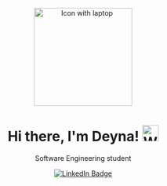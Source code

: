 <p align="center">
    <img width="200px" src="https://user-images.githubusercontent.com/100136834/154977859-1496b860-01bb-4341-bbc3-2bd3a90dd3ee.PNG" align="center" alt="Icon with laptop" />
</p>

<h1 align="center">Hi there, I'm Deyna! <img src="https://user-images.githubusercontent.com/19320674/110816895-0e302280-828c-11eb-9d7a-bff86c13041b.gif" width="33px" alt="Waving"></h1>

<p align="center">Software Engineering student</p>

<p align="center">
    <a href="https://www.linkedin.com/in/deyna-baeva/">
        <img src="https://img.shields.io/badge/DEYNA_BAEVA-0077B5?style=for-the-badge&logo=Linkedin&logoColor=white&link=https://www.linkedin.com/in/deynabaeva/" alt="LinkedIn Badge"/>
    </a>
</p>
